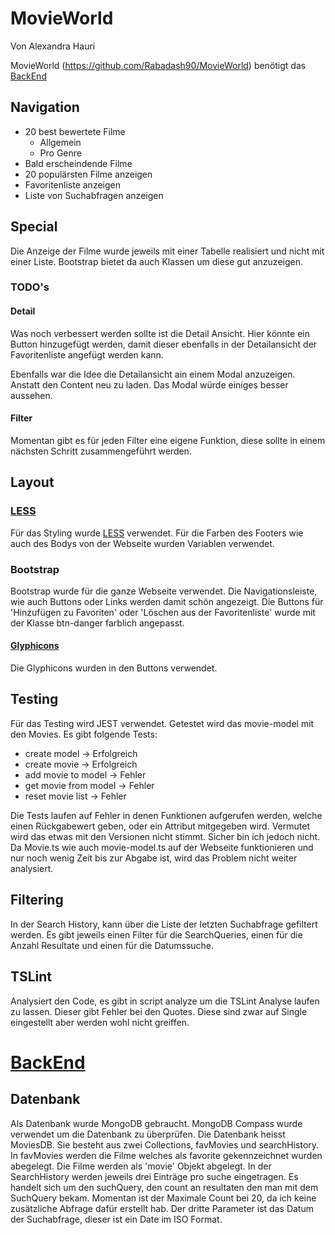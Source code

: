 # MovieWorld

Von Alexandra Hauri

MovieWorld (https://github.com/Rabadash90/MovieWorld) benötigt das [BackEnd](https://github.com/Rabadash90/MovieBE)

## Navigation
* 20 best bewertete Filme
    * Allgemein
    * Pro Genre
* Bald erscheindende Filme
* 20 populärsten Filme anzeigen
* Favoritenliste anzeigen
* Liste von Suchabfragen anzeigen

## Special
Die Anzeige der Filme wurde jeweils mit einer Tabelle realisiert und nicht mit einer Liste. Bootstrap bietet da auch Klassen um diese gut anzuzeigen.
### TODO's
#### Detail
Was noch verbessert werden sollte ist die Detail Ansicht. Hier könnte ein Button hinzugefügt werden, damit dieser ebenfalls in der Detailansicht der Favoritenliste angefügt werden kann.

Ebenfalls war die Idee die Detailansicht ain einem Modal anzuzeigen. Anstatt den Content neu zu laden. Das Modal würde einiges besser aussehen.

#### Filter
Momentan gibt es für jeden Filter eine eigene Funktion, diese sollte in einem nächsten Schritt zusammengeführt werden.

## Layout
### [LESS](http://www.lesscss.de/)
Für das Styling wurde [LESS](http://www.lesscss.de/) verwendet.
Für die Farben des Footers wie auch des Bodys von der Webseite wurden Variablen verwendet.

### Bootstrap
Bootstrap wurde für die ganze Webseite verwendet. Die Navigationsleiste, wie auch Buttons oder Links werden damit schön angezeigt.
Die Buttons für 'Hinzufügen zu Favoriten' oder 'Löschen aus der Favoritenliste' wurde mit der Klasse btn-danger farblich angepasst.

#### [Glyphicons](https://www.w3schools.com/bootstrap/bootstrap_ref_comp_glyphs.asp)
Die Glyphicons wurden in den Buttons verwendet.

## Testing
Für das Testing wird JEST verwendet. Getestet wird das movie-model mit den Movies.
Es gibt folgende Tests:
* create model -> Erfolgreich
* create movie -> Erfolgreich
* add movie to model -> Fehler
* get movie from model -> Fehler
* reset movie list -> Fehler

Die Tests laufen auf Fehler in denen Funktionen aufgerufen werden, welche einen Rückgabewert geben, oder ein Attribut mitgegeben wird.
Vermutet wird das etwas mit den Versionen nicht stimmt. Sicher bin ich jedoch nicht. Da Movie.ts wie auch movie-model.ts auf der Webseite funktionieren und nur noch wenig Zeit bis zur Abgabe ist, wird das Problem nicht weiter analysiert.

## Filtering
In der Search History, kann über die Liste der letzten Suchabfrage gefiltert werden.
Es gibt jeweils einen Filter für die SearchQueries, einen für die Anzahl Resultate und einen für die Datumssuche.

## TSLint
Analysiert den Code, es gibt in script analyze um die TSLint Analyse laufen zu lassen. Dieser gibt Fehler bei den Quotes. Diese sind zwar auf Single eingestellt aber werden wohl nicht greiffen.

# [BackEnd](https://github.com/Rabadash90/MovieBE)
## Datenbank
Als Datenbank wurde MongoDB gebraucht.
MongoDB Compass wurde verwendet um die Datenbank zu überprüfen.
Die Datenbank heisst MoviesDB. Sie besteht aus zwei Collections, favMovies und searchHistory.
In favMovies werden die Filme welches als favorite gekennzeichnet wurden abegelegt.
Die Filme werden als 'movie' Objekt abgelegt.
In der SearchHistory werden jeweils drei Einträge pro suche eingetragen.
Es handelt sich um den suchQuery, den count an resultaten den man mit dem SuchQuery bekam.
Momentan ist der Maximale Count bei 20, da ich keine zusätzliche Abfrage dafür erstellt hab.
Der dritte Parameter ist das Datum der Suchabfrage, dieser ist ein Date im ISO Format.